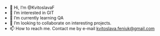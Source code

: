 - 👋 Hi, I’m @KvitoslavaF
- 👀 I’m interested in GIT
- 🌱 I’m currently learning QA
- 💞️ I’m looking to collaborate on interesting projects.
- 📫 How to reach me. Contact me by e-mail kvitoslava.feniuk@gmail.com

<!---
KvitoslavaF/KvitoslavaF is a ✨ special ✨ repository because its `README.md` (this file) appears on your GitHub profile.
You can click the Preview link to take a look at your changes.
--->
